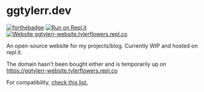 # ggtylerr.dev

[![forthebadge](https://forthebadge.com/images/badges/built-with-love.svg)](https://forthebadge.com)
[![Run on Repl.it](https://repl.it/badge/github/ggtylerr/ggtylerr-website)](https://repl.it/github/ggtylerr/ggtylerr-website)
[![Website ggtylerr-website.tylerflowers.repl.co](https://img.shields.io/website-up-down-green-red/http/shields.io.svg)](https://ggtylerr-website.tylerflowers.repl.co)


An open-source website for my projects/blog. Currently WIP and hosted on repl.it.

The domain hasn't been bought either and is temporarily up on https://ggtylerr-website.tylerflowers.repl.co

For compatibility, [check this list.](https://github.com/ggtylerr/ggtylerr-website/blob/master/compatibility.md)
